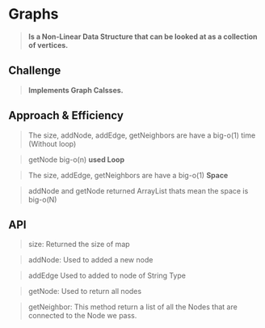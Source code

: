 # Graphs
<!-- Short summary or background information -->

>**Is a Non-Linear Data Structure that can be looked at as a collection of vertices.**

## Challenge
<!-- Description of the challenge -->

>**Implements Graph Calsses.**

## Approach & Efficiency
<!-- What approach did you take? Why? What is the Big O space/time for this approach? -->

>The size, addNode, addEdge, getNeighbors are have a big-o(1) time (Without loop)

>getNode big-o(n) **used Loop**

>The size, addEdge, getNeighbors are have a big-o(1) **Space**

>addNode and getNode returned ArrayList thats mean the space is big-o(N)

## API
<!-- Description of each method publicly available in your Graph -->

>size: Returned the size of map

>addNode: Used to added a new node

>addEdge Used to added to node of String Type

>getNode: Used to return all nodes

>getNeighbor: This method return a list of all the Nodes that are connected to the Node we pass.